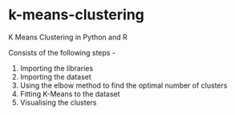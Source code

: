 # k-means-clustering
K Means Clustering in Python and R

Consists of the following steps -
1. Importing the libraries
2. Importing the dataset
3. Using the elbow method to find the optimal number of clusters
4. Fitting K-Means to the dataset
5. Visualising the clusters
